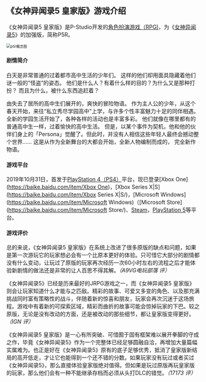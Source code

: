 ## 《女神异闻录5 皇家版》游戏介绍

《女神异闻录5 皇家版》是P-Studio开发的[角色扮演游戏（RPG)](https://baike.baidu.com/item/角色扮演游戏/1730573?fromModule=lemma_inlink)，为《[女神异闻录5](https://zh.moegirl.org.cn/%E5%A5%B3%E7%A5%9E%E5%BC%82%E9%97%BB%E5%BD%955 )》的加强版，简称P5R。

<img src="C:\Users\18407\Desktop\作业1\p5r概念图.webp" alt="p5r概念图" style="zoom:67%;" />

#### 剧情简介

白天是非常普通的过着都市高中生活的少年们。
这样的他们却用面具隐藏着他们谜一般的“怪盗”的姿态。
他们是什么人？有着什么样的目的？为什么又是那种打扮？
而且为什么，被什么东西追赶着？

由失去了居所的高中生们展开的，爽快的冒险物语。
作为主人公的少年，从这个春天开始，来往“私立秀尽学园高中”上学，与许多个性丰富魅力十足的同伴相遇。
全新的学园生活开始了，各种各样的活动也是丰富多彩。
他们就像在哪里都有的普通高中生一样，过着愉快的高中生活。
但是，以某个事件为契机，他和他的伙伴们身上的「Persona」觉醒了。但此时，并没有人相信这些年轻人最终会撼动整个世界……
这是从作为全新舞台的大都会开始，全新人物编制而成的，
完全新作物语。

#### 游戏平台

2019年10月31日，首发于[PlayStation 4（PS4）](https://baike.baidu.com/item/PlayStation)平台，现已登录[Xbox One]([https://baike.baidu.com/item/Xbox One](https://baike.baidu.com/item/Xbox%20One/4728387?fromModule=lemma_inlink))，[Xbox Series X|S](https://baike.baidu.com/item/Xbox Series X|S/)，[Microsoft Windows](https://baike.baidu.com/item/Microsoft Windows)（[Microsoft Store](https://baike.baidu.com/item/Microsoft Store/)、[Steam](https://baike.baidu.com/item/Steam/)，[PlayStation 5](https://baike.baidu.com/item/PlayStation)等平台。

#### 游戏评价

总的来说，《女神异闻录5 皇家版》在系统上改进了很多原版的缺点和问题，如果是第一次游玩它的玩家想必会有一个比原本更好的体验。只可惜它大部分的剧情都没有什么变动，让玩过了原版的玩家再次经历一次60小时左右的流程之后才能体验新剧情的做法还是非常的让人百思不得其解。*（A9VG电玩部落 评）*

《女神异闻录5》已经是历来最好的JRPG游戏之一，而《女神异闻录5 皇家版》则会让玩家知道什么才能与之匹敌。精彩的故事、可爱又多变的角色、以及那充满挑战同时富有策略性的战斗，伴随着新的惊喜和朋友，玩家会再次沉迷于这场旅程。游戏中有着新的可探索区域，精彩而曲折的故事可能会惊掉玩家的下巴。较之原版，无论是没有改动的方面，还是被改动的那些细节，都让皇家版变得更好。*（IGN 评）*

《女神异闻录5 皇家版》是一心有所突破、可惜囿于固有框架难以展开拳脚的守成之作，毕竟《女神异闻录5》作为一个完整体已经足够圆融自洽，再增加大量篇幅实属难为。也正是好在《女神异闻录5》原有的底子足够优秀，抵消了皇家版新结局的高开低走，才让它也能得到一个还不错的分数。如果玩家没有玩过或者买过《女神异闻录5》，那么直接体验皇家版绝对值得。但如果是玩过原版再玩皇家版的玩家，那么他们会有一种不能继承存档而必须从头打DLC的错觉。*（17173 评）*
